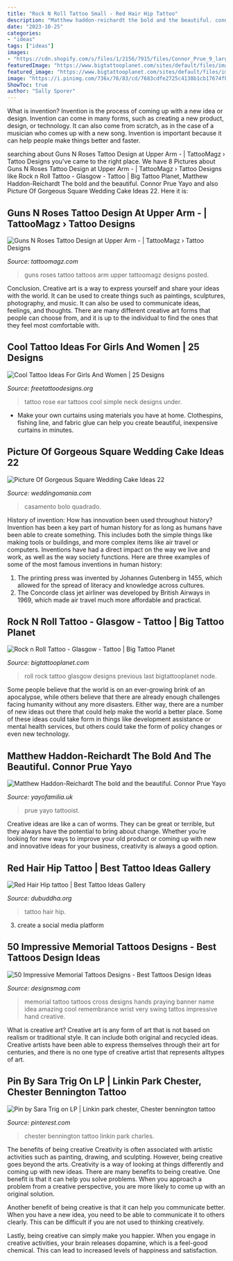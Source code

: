 ```yaml
---
title: "Rock N Roll Tattoo Small - Red Hair Hip Tattoo"
description: "Matthew haddon-reichardt the bold and the beautiful. connor prue yayo"
date: "2023-10-25"
categories:
- "ideas"
tags: ["ideas"]
images:
- "https://cdn.shopify.com/s/files/1/2156/7915/files/Connor_Prue_9_large.jpg?v=1589458628"
featuredImage: "https://www.bigtattooplanet.com/sites/default/files/imagecache/aspect4col3col/5/node_gallery_image/56011/z0101.jpg"
featured_image: "https://www.bigtattooplanet.com/sites/default/files/imagecache/aspect4col3col/5/node_gallery_image/56011/z0101.jpg"
image: "https://i.pinimg.com/736x/76/83/cd/7683cdfe2725c4138b1cb17674fbf41e.jpg"
ShowToc: true
author: "Sally Sporer"
---
```



What is invention?
Invention is the process of coming up with a new idea or design. Invention can come in many forms, such as creating a new product, design, or technology. It can also come from scratch, as in the case of a musician who comes up with a new song. Invention is important because it can help people make things better and faster.

	

		
searching about Guns N Roses Tattoo Design at Upper Arm - | TattooMagz › Tattoo Designs you've came to the right place. We have 8 Pictures about Guns N Roses Tattoo Design at Upper Arm - | TattooMagz › Tattoo Designs like Rock n Roll Tattoo - Glasgow - Tattoo | Big Tattoo Planet, Matthew Haddon-Reichardt The bold and the beautiful. Connor Prue Yayo and also Picture Of Gorgeous Square Wedding Cake Ideas 22. Here it is:
		
    
## Guns N Roses Tattoo Design At Upper Arm - | TattooMagz › Tattoo Designs

<img loading=lazy src="https://tattoomagz.com/wp-content/uploads/guns-and-roses-tattoos-guns-n-roses-tattoo-59195.jpg" onerror="this.onerror=null;this.src='https://tse2.mm.bing.net/th?id=OIP.pfNC8FVpTn1yf2JfxgJ7iwAAAA&amp;pid=15.1';" alt="Guns N Roses Tattoo Design at Upper Arm - | TattooMagz › Tattoo Designs">

_Source: tattoomagz.com_

>guns roses tattoo tattoos arm upper tattoomagz designs posted. 

	

Conclusion.
Creative art is a way to express yourself and share your ideas with the world. It can be used to create things such as paintings, sculptures, photography, and music. It can also be used to communicate ideas, feelings, and thoughts. There are many different creative art forms that people can choose from, and it is up to the individual to find the ones that they feel most comfortable with.

    
## Cool Tattoo Ideas For Girls And Women | 25 Designs

<img loading=lazy src="http://www.freetattoodesigns.org/images/rose-ear-tattoo.jpg" onerror="this.onerror=null;this.src='https://tse4.mm.bing.net/th?id=OIP.TUBIS6B0xHFM6cx2fvOcFgHaJ_&amp;pid=15.1';" alt="Cool Tattoo Ideas For Girls And Women | 25 Designs">

_Source: freetattoodesigns.org_

>tattoo rose ear tattoos cool simple neck designs under. 

	

- Make your own curtains using materials you have at home. Clothespins, fishing line, and fabric glue can help you create beautiful, inexpensive curtains in minutes.

    
## Picture Of Gorgeous Square Wedding Cake Ideas 22

<img loading=lazy src="https://i.weddingomania.com/2016/02/30-Gorgeous-Square-Wedding-Cake-Ideas-22.jpg" onerror="this.onerror=null;this.src='https://tse2.mm.bing.net/th?id=OIP.GK0kPwHAAwVq9eu40_BypAHaHa&amp;pid=15.1';" alt="Picture Of Gorgeous Square Wedding Cake Ideas 22">

_Source: weddingomania.com_

>casamento bolo quadrado. 

	

History of invention: How has innovation been used throughout history?
Invention has been a key part of human history for as long as humans have been able to create something. This includes both the simple things like making tools or buildings, and more complex items like air travel or computers. Inventions have had a direct impact on the way we live and work, as well as the way society functions. 
Here are three examples of some of the most famous inventions in human history: 

1) The printing press was invented by Johannes Gutenberg in 1455, which allowed for the spread of literacy and knowledge across cultures. 
2) The Concorde class jet airliner was developed by British Airways in 1969, which made air travel much more affordable and practical.

    
## Rock N Roll Tattoo - Glasgow - Tattoo | Big Tattoo Planet

<img loading=lazy src="https://www.bigtattooplanet.com/sites/default/files/imagecache/aspect4col3col/5/node_gallery_image/56011/z0101.jpg" onerror="this.onerror=null;this.src='https://tse4.mm.bing.net/th?id=OIP.0c6U89p8hKBKmJgVVJqrewHaJ3&amp;pid=15.1';" alt="Rock n Roll Tattoo - Glasgow - Tattoo | Big Tattoo Planet">

_Source: bigtattooplanet.com_

>roll rock tattoo glasgow designs previous last bigtattooplanet node. 

	

Some people believe that the world is on an ever-growing brink of an apocalypse, while others believe that there are already enough challenges facing humanity without any more disasters. Either way, there are a number of new ideas out there that could help make the world a better place. Some of these ideas could take form in things like development assistance or mental health services, but others could take the form of policy changes or even new technology.

    
## Matthew Haddon-Reichardt The Bold And The Beautiful. Connor Prue Yayo

<img loading=lazy src="https://cdn.shopify.com/s/files/1/2156/7915/files/Connor_Prue_9_large.jpg?v=1589458628" onerror="this.onerror=null;this.src='https://tse2.mm.bing.net/th?id=OIP.g3LSKcVmDWEttZPpk6MDiwAAAA&amp;pid=15.1';" alt="Matthew Haddon-Reichardt The bold and the beautiful. Connor Prue Yayo">

_Source: yayofamilia.uk_

>prue yayo tattooist. 

	

Creative ideas are like a can of worms. They can be great or terrible, but they always have the potential to bring about change. Whether you’re looking for new ways to improve your old product or coming up with new and innovative ideas for your business, creativity is always a good option.

    
## Red Hair Hip Tattoo | Best Tattoo Ideas Gallery

<img loading=lazy src="http://www.dubuddha.org/wp-content/uploads/2015/01/Red-Hair-Hip-tattoo.jpg" onerror="this.onerror=null;this.src='https://tse2.mm.bing.net/th?id=OIP.WsZA-2y8Mme02uzZfWVEQAHaLH&amp;pid=15.1';" alt="Red Hair Hip tattoo | Best Tattoo Ideas Gallery">

_Source: dubuddha.org_

>tattoo hair hip. 

	

3. create a social media platform

    
## 50 Impressive Memorial Tattoos Designs - Best Tattoos Design Ideas

<img loading=lazy src="https://www.designsmag.com/wp-content/uploads/2017/03/memorial-tattoos-cool-tattoos-designs-mag-014.jpg" onerror="this.onerror=null;this.src='https://tse2.mm.bing.net/th?id=OIP.WB42UtCycfpEySYXVawUkwHaNI&amp;pid=15.1';" alt="50 Impressive Memorial Tattoos Designs - Best Tattoos Design Ideas">

_Source: designsmag.com_

>memorial tattoo tattoos cross designs hands praying banner name idea amazing cool remembrance wrist very swing tattos impressive hand creative. 

	

What is creative art?
Creative art is any form of art that is not based on realism or traditional style. It can include both original and recycled ideas. Creative artists have been able to express themselves through their art for centuries, and there is no one type of creative artist that represents alltypes of art.

    
## Pin By Sara Trig On LP | Linkin Park Chester, Chester Bennington Tattoo

<img loading=lazy src="https://i.pinimg.com/736x/76/83/cd/7683cdfe2725c4138b1cb17674fbf41e.jpg" onerror="this.onerror=null;this.src='https://tse2.mm.bing.net/th?id=OIP.71vf0eHkHV_GjxSuZGGpvQHaKc&amp;pid=15.1';" alt="Pin by Sara Trig on LP | Linkin park chester, Chester bennington tattoo">

_Source: pinterest.com_

>chester bennington tattoo linkin park charles. 

	

The benefits of being creative
Creativity is often associated with artistic activities such as painting, drawing, and sculpting. However, being creative goes beyond the arts. Creativity is a way of looking at things differently and coming up with new ideas.
There are many benefits to being creative. One benefit is that it can help you solve problems. When you approach a problem from a creative perspective, you are more likely to come up with an original solution.

Another benefit of being creative is that it can help you communicate better. When you have a new idea, you need to be able to communicate it to others clearly. This can be difficult if you are not used to thinking creatively.

Lastly, being creative can simply make you happier. When you engage in creative activities, your brain releases dopamine, which is a feel-good chemical. This can lead to increased levels of happiness and satisfaction.

